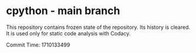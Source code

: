 # cpython - main branch

This repository contains frozen state of the repository.
Its history is cleared. It is used only for static code
analysis with Codacy.

Commit Time: 1710133499